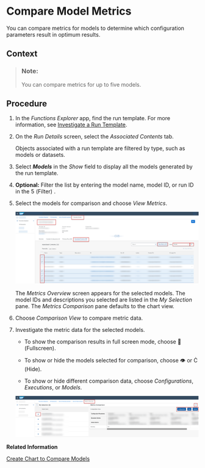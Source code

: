 <!-- loioe357639514de45b0b409078de163a3aa -->

<link rel="stylesheet" type="text/css" href="css/sap-icons.css"/>

# Compare Model Metrics

You can compare metrics for models to determine which configuration parameters result in optimum results.



## Context

> ### Note:  
> You can compare metrics for up to five models.



<a name="loioe357639514de45b0b409078de163a3aa__steps_jqb_skb_xsb"/>

## Procedure

1.  In the *Functions Explorer* app, find the run template. For more information, see [Investigate a Run Template](investigate-a-run-template-b753dc0.md).

2.  On the *Run Details* screen, select the *Associated Contents* tab.

    Objects associated with a run template are filtered by type, such as models or datasets.

3.  Select ***Models*** in the *Show* field to display all the models generated by the run template.

4.  **Optional:** Filter the list by entering the model name, model ID, or run ID in the <span class="SAP-icons"></span> \(Filter\) .

5.  Select the models for comparison and choose *View Metrics*.

    ![Models selected for comparison, and compare metrics button highlighted.](images/Image_AIL_FE_All_Compare_Models_4d2682f.png)

    The *Metrics Overview* screen appears for the selected models. The model IDs and descriptions you selected are listed in the *My Selection* pane. The *Metrics Comparison* pane defaults to the chart view.

6.  Choose *Comparison View* to compare metric data.

7.  Investigate the metric data for the selected models.

    -   To show the comparison results in full screen mode, choose <span class="SAP-icons"></span> \(Fullscreen\).

    -   To show or hide the models selected for comparison, choose :eye: or <span class="SAP-icons"></span> \(Hide\).

    -   To show or hide different comparison data, choose *Configurations*, *Executions*, or *Models*.


    ![Metrics comparison screen with key features highlighted.](images/Image_AIL_FE_All_Compare_Models_Comparison_5670610.png)


**Related Information**  


[Create Chart to Compare Models](create-chart-to-compare-models-377db35.md "You can create charts for models to visually compare quality criteria and values.")

